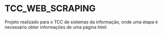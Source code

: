# TCC_WEB_SCRAPING
Projeto realizado para o TCC de sistemas da informação, onde uma etapa é necessário obter informações de uma página html
